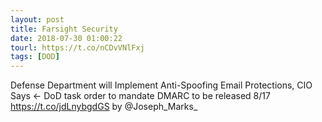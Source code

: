 ```yaml
---
layout: post
title: Farsight Security
date: 2018-07-30 01:00:22
tourl: https://t.co/nCDvVNlFxj
tags: [DOD]
---
```

Defense Department will Implement Anti-Spoofing Email Protections, CIO Says &lt;- DoD task order to mandate DMARC to be released 8/17  https://t.co/jdLnybgdGS by @Joseph_Marks_